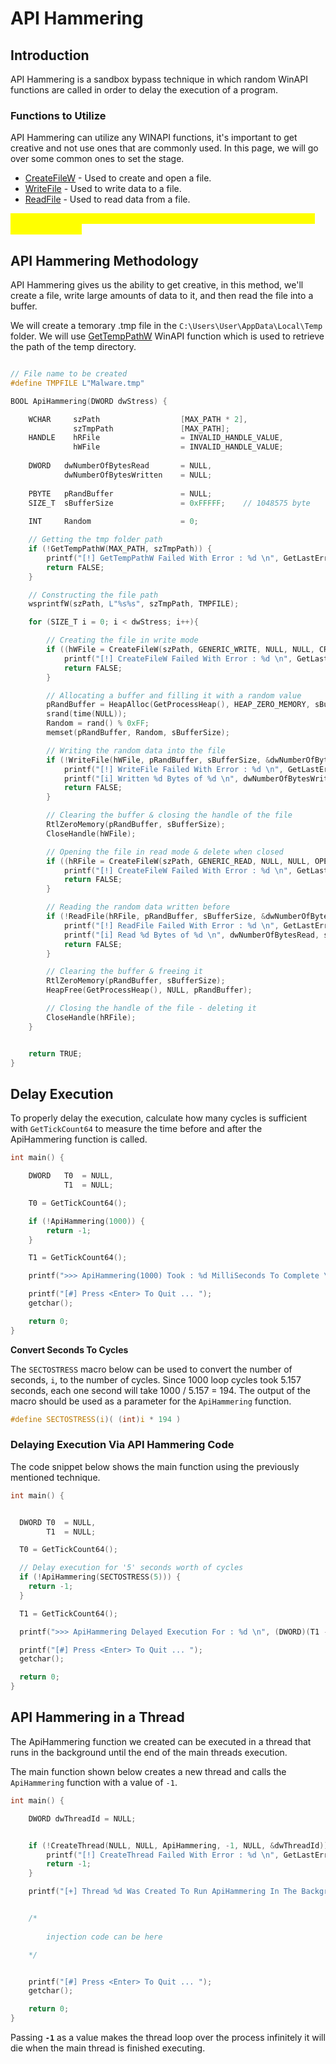 # API Hammering



## Introduction

API Hammering is a sandbox bypass technique in which random WinAPI functions are called in order to delay the execution of a program.

### Functions to Utilize

API Hammering can utilize any WINAPI functions, it's important to get creative and not use ones that are commonly used. In this page, we will go over some common ones to set the stage.

* [CreateFileW](https://learn.microsoft.com/en-us/windows/win32/api/fileapi/nf-fileapi-createfilew) - Used to create and open a file.
* [WriteFile](https://learn.microsoft.com/en-us/windows/win32/api/fileapi/nf-fileapi-writefile) - Used to write data to a file.
* [ReadFile](https://learn.microsoft.com/en-us/windows/win32/api/fileapi/nf-fileapi-readfile) - Used to read data from a file.

<mark style="color:yellow;">**We want WinAPI function that have the ability to consume considerable processing time.**</mark>

## API Hammering Methodology

API Hammering gives us the ability to get creative, in this method, we'll create a file, write large amounts of data to it, and then read the file into a buffer.

We will create a temorary .tmp file in the `C:\Users\User\AppData\Local\Temp` folder. We will use  [GetTempPathW](https://learn.microsoft.com/en-us/windows/win32/api/fileapi/nf-fileapi-gettemppathw) WinAPI function which is used to retrieve the path of the temp directory.

```c

// File name to be created
#define TMPFILE	L"Malware.tmp"

BOOL ApiHammering(DWORD dwStress) {

	WCHAR     szPath                  [MAX_PATH * 2],
              szTmpPath               [MAX_PATH];
	HANDLE    hRFile                  = INVALID_HANDLE_VALUE,
              hWFile                  = INVALID_HANDLE_VALUE;
	
	DWORD   dwNumberOfBytesRead       = NULL,
            dwNumberOfBytesWritten    = NULL;
	
	PBYTE   pRandBuffer               = NULL;
	SIZE_T  sBufferSize               = 0xFFFFF;	// 1048575 byte
	
	INT     Random                    = 0;

	// Getting the tmp folder path
	if (!GetTempPathW(MAX_PATH, szTmpPath)) {
		printf("[!] GetTempPathW Failed With Error : %d \n", GetLastError());
		return FALSE;
	}

	// Constructing the file path 
	wsprintfW(szPath, L"%s%s", szTmpPath, TMPFILE);

	for (SIZE_T i = 0; i < dwStress; i++){

		// Creating the file in write mode
		if ((hWFile = CreateFileW(szPath, GENERIC_WRITE, NULL, NULL, CREATE_ALWAYS, FILE_ATTRIBUTE_TEMPORARY, NULL)) == INVALID_HANDLE_VALUE) {
			printf("[!] CreateFileW Failed With Error : %d \n", GetLastError());
			return FALSE;
		}

		// Allocating a buffer and filling it with a random value
		pRandBuffer = HeapAlloc(GetProcessHeap(), HEAP_ZERO_MEMORY, sBufferSize);
        srand(time(NULL));
		Random = rand() % 0xFF;
		memset(pRandBuffer, Random, sBufferSize);

		// Writing the random data into the file
		if (!WriteFile(hWFile, pRandBuffer, sBufferSize, &dwNumberOfBytesWritten, NULL) || dwNumberOfBytesWritten != sBufferSize) {
			printf("[!] WriteFile Failed With Error : %d \n", GetLastError());
			printf("[i] Written %d Bytes of %d \n", dwNumberOfBytesWritten, sBufferSize);
			return FALSE;
		}

		// Clearing the buffer & closing the handle of the file
		RtlZeroMemory(pRandBuffer, sBufferSize);
		CloseHandle(hWFile);

		// Opening the file in read mode & delete when closed
		if ((hRFile = CreateFileW(szPath, GENERIC_READ, NULL, NULL, OPEN_EXISTING, FILE_ATTRIBUTE_TEMPORARY | FILE_FLAG_DELETE_ON_CLOSE, NULL)) == INVALID_HANDLE_VALUE) {
			printf("[!] CreateFileW Failed With Error : %d \n", GetLastError());
			return FALSE;
		}

		// Reading the random data written before 	
		if (!ReadFile(hRFile, pRandBuffer, sBufferSize, &dwNumberOfBytesRead, NULL) || dwNumberOfBytesRead != sBufferSize) {
			printf("[!] ReadFile Failed With Error : %d \n", GetLastError());
			printf("[i] Read %d Bytes of %d \n", dwNumberOfBytesRead, sBufferSize);
			return FALSE;
		}

		// Clearing the buffer & freeing it
		RtlZeroMemory(pRandBuffer, sBufferSize);
		HeapFree(GetProcessHeap(), NULL, pRandBuffer);

		// Closing the handle of the file - deleting it
		CloseHandle(hRFile);
	}


	return TRUE;
}

```



## Delay Execution

To properly delay the execution, calculate how many cycles is sufficient with `GetTickCount64` to measure the time before and after the ApiHammering function is called.

```c
int main() {

	DWORD	T0	= NULL,
            T1	= NULL;

	T0 = GetTickCount64();

	if (!ApiHammering(1000)) {
		return -1;
	}

	T1 = GetTickCount64();

	printf(">>> ApiHammering(1000) Took : %d MilliSeconds To Complete \n", (DWORD)(T1 - T0));

	printf("[#] Press <Enter> To Quit ... ");
	getchar();

	return 0;
}
```

**Convert Seconds To Cycles**

The `SECTOSTRESS` macro below can be used to convert the number of seconds, `i`, to the number of cycles. Since 1000 loop cycles took 5.157 seconds, each one second will take 1000 / 5.157 = 194. The output of the macro should be used as a parameter for the `ApiHammering` function.

```c
#define SECTOSTRESS(i)( (int)i * 194 )
```

### D**elaying Execution Via API Hammering Code**

The code snippet below shows the main function using the previously mentioned technique.

```c
int main() {


  DWORD T0  = NULL,
        T1  = NULL;

  T0 = GetTickCount64();

  // Delay execution for '5' seconds worth of cycles
  if (!ApiHammering(SECTOSTRESS(5))) {
    return -1;
  }

  T1 = GetTickCount64();

  printf(">>> ApiHammering Delayed Execution For : %d \n", (DWORD)(T1 - T0));

  printf("[#] Press <Enter> To Quit ... ");
  getchar();

  return 0;
}

```

## API Hammering in a Thread

The ApiHammering function we created can be executed in a thread that runs in the background until the end of the main threads execution.

The main function shown below creates a new thread and calls the `ApiHammering` function with a value of `-1`.

```c
int main() {

	DWORD dwThreadId = NULL;


	if (!CreateThread(NULL, NULL, ApiHammering, -1, NULL, &dwThreadId)) {
		printf("[!] CreateThread Failed With Error : %d \n", GetLastError());
		return -1;
	}

	printf("[+] Thread %d Was Created To Run ApiHammering In The Background\n", dwThreadId);


	/*
	
		injection code can be here

	*/


	printf("[#] Press <Enter> To Quit ... ");
	getchar();

	return 0;
}
```

Passing **`-1`** as a value makes the thread loop over the process infinitely it will die when the main thread is finished executing.
